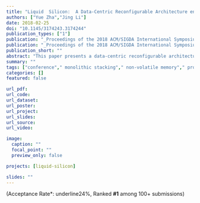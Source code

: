 ```yaml
---
title: "Liquid  Silicon:  A Data-Centric Reconfigurable Architecture enabled by RRAM Technology"
authors: ["Yue Zha","Jing Li"]
date: 2018-02-25
doi: "10.1145/3174243.3174244"
publication_types: ["1"]
publication: "_Proceedings of the 2018 ACM/SIGDA International Symposium on Field-Programmable Gate Arrays_"
publication: "_Proceedings of the 2018 ACM/SIGDA International Symposium on Field-Programmable Gate Arrays, ser. **FPGA** '18_"
publication_short: ""
abstract: "This paper presents a data-centric reconfigurable architecture, namely Liquid Silicon, enabled by emerging non-volatile memory, i.e., RRAM. Compared to the heterogeneous architecture of commercial FPGAs, Liquid Silicon is inherently a homogeneous architecture comprising a two-dimensional (2D) array of identical 'tiles'. Each tile can be configured into one or a combination of four modes: TCAM, logic, interconnect, and memory. Such flexibility allows users to partition resources based on applications? needs, in contrast to the fixed hardware design using dedicated hard IP blocks in FPGAs. In addition to better resource usage, its 'memory friendly' architecture effectively addresses the limitations of commercial FPGAs i.e., scarce on-chip memory resources, making it an effective complement to FPGAs. Moreover, its coarse-grained logic implementation results in shallower logic depth, less inter-tile routing overhead, and thus smaller area and better performance, compared with its FPGA counterpart. Our study shows that, on average, for both traditional and emerging applications, we achieve 62% area reduction, 27% speedup and 31% improvement in energy efficiency when mapping applications onto Liquid Silicon instead of FPGAs."
summary: ""
tags: ["conference"," monolithic stacking"," non-volatile memory"," processing-in-memory"," reconfigurable architecture"," tcam", "liquid silicon"]
categories: []
featured: false

url_pdf:
url_code:
url_dataset:
url_poster:
url_project:
url_slides:
url_source:
url_video:

image:
  caption: ""
  focal_point: ""
  preview_only: false

projects: [liquid-silicon]

slides: ""
---
```


(Acceptance Rate*: underline24%, Ranked **#1** among 100+ submissions)
